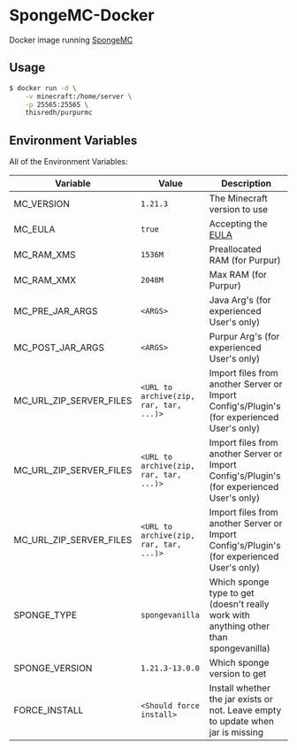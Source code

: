 # SpongeMC-Docker

Docker image running [SpongeMC](https://spongepowered.org/)

## Usage

```bash
$ docker run -d \
    -v minecraft:/home/server \
    -p 25565:25565 \
    thisredh/purpurmc
```

## Environment Variables

All of the Environment Variables:

| Variable | Value | Description |
| - | - | - |
| MC_VERSION | `1.21.3` | The Minecraft version to use |
| MC_EULA | `true` | Accepting the [EULA](https://account.mojang.com/documents/minecraft_eula) |
| MC_RAM_XMS | `1536M` | Preallocated RAM (for Purpur) |
| MC_RAM_XMX | `2048M` | Max RAM (for Purpur) |
| MC_PRE_JAR_ARGS | `<ARGS>` | Java Arg's (for experienced User's only) |
| MC_POST_JAR_ARGS | `<ARGS>` | Purpur Arg's (for experienced User's only) |
| MC_URL_ZIP_SERVER_FILES | `<URL to archive(zip, rar, tar, ...)>` | Import files from another Server or Import Config's/Plugin's (for experienced User's only) |
| MC_URL_ZIP_SERVER_FILES | `<URL to archive(zip, rar, tar, ...)>` | Import files from another Server or Import Config's/Plugin's (for experienced User's only) |
| MC_URL_ZIP_SERVER_FILES | `<URL to archive(zip, rar, tar, ...)>` | Import files from another Server or Import Config's/Plugin's (for experienced User's only) |
| SPONGE_TYPE | `spongevanilla` | Which sponge type to get (doesn't really work with anything other than spongevanilla) |
| SPONGE_VERSION | `1.21.3-13.0.0` | Which sponge version to get |
| FORCE_INSTALL | `<Should force install>` | Install whether the jar exists or not. Leave empty to update when jar is missing |
